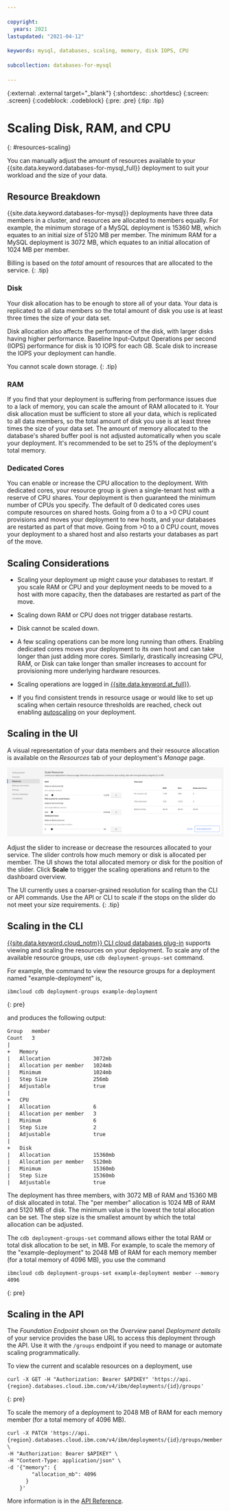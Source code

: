 ```yaml
---

copyright:
  years: 2021
lastupdated: "2021-04-12"

keywords: mysql, databases, scaling, memory, disk IOPS, CPU

subcollection: databases-for-mysql

---
```


{:external: .external target="_blank"}
{:shortdesc: .shortdesc}
{:screen: .screen}
{:codeblock: .codeblock}
{:pre: .pre}
{:tip: .tip}

# Scaling Disk, RAM, and CPU
{: #resources-scaling}

You can manually adjust the amount of resources available to your {{site.data.keyword.databases-for-mysql_full}} deployment to suit your workload and the size of your data.

## Resource Breakdown

{{site.data.keyword.databases-for-mysql}} deployments have three data members in a cluster, and resources are allocated to members equally. For example, the minimum storage of a MySQL deployment is 15360 MB, which equates to an initial size of 5120 MB per member. The minimum RAM for a MySQL deployment is 3072 MB, which equates to an initial allocation of 1024 MB per member.

Billing is based on the _total_ amount of resources that are allocated to the service.
{: .tip}

### Disk

Your disk allocation has to be enough to store all of your data. Your data is replicated to all data members so the total amount of disk you use is at least three times the size of your data set. 

Disk allocation also affects the performance of the disk, with larger disks having higher performance. Baseline Input-Output Operations per second (IOPS) performance for disk is 10 IOPS for each GB. Scale disk to increase the IOPS your deployment can handle.

You cannot scale down storage.
{: .tip} 

### RAM

If you find that your deployment is suffering from performance issues due to a lack of memory, you can scale the amount of RAM allocated to it. Your disk allocation must be sufficient to store all your data, which is replicated to all data members, so the total amount of disk you use is at least three times the size of your data set. The amount of memory allocated to the database's shared buffer pool is not adjusted automatically when you scale your deployment. It's recommended to be set to 25% of the deployment's total memory. 

### Dedicated Cores

You can enable or increase the CPU allocation to the deployment. With dedicated cores, your resource group is given a single-tenant host with a reserve of CPU shares. Your deployment is then guaranteed the minimum number of CPUs you specify. The default of 0 dedicated cores uses compute resources on shared hosts. Going from a 0 to a >0 CPU count provisions and moves your deployment to new hosts, and your databases are restarted as part of that move. Going from >0 to a 0 CPU count, moves your deployment to a shared host and also restarts your databases as part of the move.

## Scaling Considerations

- Scaling your deployment up might cause your databases to restart. If you scale RAM or CPU and your deployment needs to be moved to a host with more capacity, then the databases are restarted as part of the move.

- Scaling down RAM or CPU does not trigger database restarts.

- Disk cannot be scaled down.

- A few scaling operations can be more long running than others. Enabling dedicated cores moves your deployment to its own host and can take longer than just adding more cores. Similarly, drastically increasing CPU, RAM, or Disk can take longer than smaller increases to account for provisioning more underlying hardware resources.

- Scaling operations are logged in [{{site.data.keyword.at_full}}](/docs/databases-for-mysql?topic=cloud-databases-activity-tracker).

- If you find consistent trends in resource usage or would like to set up scaling when certain resource thresholds are reached, check out enabling [autoscaling](/docs/databases-for-mysql?topic=databases-for-mysql-autoscaling) on your deployment.

## Scaling in the UI

A visual representation of your data members and their resource allocation is available on the _Resources_ tab of your deployment's _Manage_ page. 

![The Scale Resources Panel in _Resources_](images/settings-scaling-mysql.png)

Adjust the slider to increase or decrease the resources allocated to your service. The slider controls how much memory or disk is allocated per member. The UI shows the total allocated memory or disk for the position of the slider. Click **Scale** to trigger the scaling operations and return to the dashboard overview. 

The UI currently uses a coarser-grained resolution for scaling than the CLI or API commands. Use the API or CLI to scale if the stops on the slider do not meet your size requirements.
{: .tip}

## Scaling in the CLI 

[{{site.data.keyword.cloud_notm}} CLI cloud databases plug-in](/docs/databases-cli-plugin?topic=databases-cli-plugin-cdb-reference) supports viewing and scaling the resources on your deployment. To scale any of the available resource groups, use `cdb deployment-groups-set` command. 

For example, the command to view the resource groups for a deployment named "example-deployment" is, 
```
ibmcloud cdb deployment-groups example-deployment
```
{: pre}

and produces the following output:
```
Group   member
Count   3
|
+   Memory
|   Allocation              3072mb
|   Allocation per member   1024mb
|   Minimum                 1024mb
|   Step Size               256mb
|   Adjustable              true
|
+   CPU
|   Allocation              6
|   Allocation per member   3
|   Minimum                 6
|   Step Size               2
|   Adjustable              true
|
+   Disk
|   Allocation              15360mb
|   Allocation per member   5120mb
|   Minimum                 15360mb
|   Step Size               15360mb
|   Adjustable              true
```

The deployment has three members, with 3072 MB of RAM and 15360 MB of disk allocated in total. The "per member" allocation is 1024 MB of RAM and 5120 MB of disk. The minimum value is the lowest the total allocation can be set. The step size is the smallest amount by which the total allocation can be adjusted.

The `cdb deployment-groups-set` command allows either the total RAM or total disk allocation to be set, in MB. For example, to scale the memory of the "example-deployment" to 2048 MB of RAM for each memory member (for a total memory of 4096 MB), you use the command 
```
ibmcloud cdb deployment-groups-set example-deployment member --memory 4096
```
{: pre}

## Scaling in the API

The _Foundation Endpoint_ shown on the _Overview_ panel _Deployment details_ of your service provides the base URL to access this deployment through the API. Use it with the `/groups` endpoint if you need to manage or automate scaling programmatically. 

To view the current and scalable resources on a deployment, use
```
curl -X GET -H "Authorization: Bearer $APIKEY" 'https://api.{region}.databases.cloud.ibm.com/v4/ibm/deployments/{id}/groups'
```
{: pre}

To scale the memory of a deployment to 2048 MB of RAM for each memory member (for a total memory of 4096 MB).
```
curl -X PATCH 'https://api.{region}.databases.cloud.ibm.com/v4/ibm/deployments/{id}/groups/member' \
-H "Authorization: Bearer $APIKEY" \
-H "Content-Type: application/json" \
-d '{"memory": {
        "allocation_mb": 4096
      }
    }'
```


More information is in the [API Reference](https://{DomainName}/apidocs/cloud-databases-api#get-currently-available-scaling-groups-from-a-depl).

 
